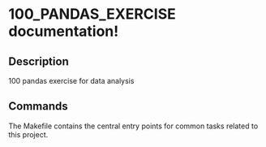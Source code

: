 # 100_PANDAS_EXERCISE documentation!

## Description

100 pandas exercise for data analysis

## Commands

The Makefile contains the central entry points for common tasks related to this project.

